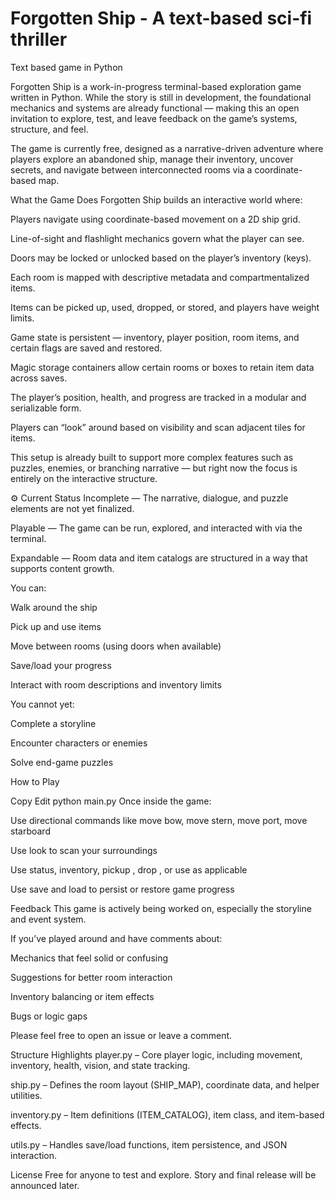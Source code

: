 # Forgotten Ship - A text-based sci-fi thriller
Text based game in Python

Forgotten Ship is a work-in-progress terminal-based exploration game written in Python. While the story is still in development, the foundational mechanics and systems are already functional — making this an open invitation to explore, test, and leave feedback on the game’s systems, structure, and feel.

The game is currently free, designed as a narrative-driven adventure where players explore an abandoned ship, manage their inventory, uncover secrets, and navigate between interconnected rooms via a coordinate-based map.

What the Game Does
Forgotten Ship builds an interactive world where:

Players navigate using coordinate-based movement on a 2D ship grid.

Line-of-sight and flashlight mechanics govern what the player can see.

Doors may be locked or unlocked based on the player’s inventory (keys).

Each room is mapped with descriptive metadata and compartmentalized items.

Items can be picked up, used, dropped, or stored, and players have weight limits.

Game state is persistent — inventory, player position, room items, and certain flags are saved and restored.

Magic storage containers allow certain rooms or boxes to retain item data across saves.

The player’s position, health, and progress are tracked in a modular and serializable form.

Players can “look” around based on visibility and scan adjacent tiles for items.

This setup is already built to support more complex features such as puzzles, enemies, or branching narrative — but right now the focus is entirely on the interactive structure.

⚙️ Current Status
Incomplete — The narrative, dialogue, and puzzle elements are not yet finalized.

Playable — The game can be run, explored, and interacted with via the terminal.

Expandable — Room data and item catalogs are structured in a way that supports content growth.

You can:

Walk around the ship

Pick up and use items

Move between rooms (using doors when available)

Save/load your progress

Interact with room descriptions and inventory limits

You cannot yet:

Complete a storyline

Encounter characters or enemies

Solve end-game puzzles

 How to Play

Copy
Edit
python main.py
Once inside the game:

Use directional commands like move bow, move stern, move port, move starboard

Use look to scan your surroundings

Use status, inventory, pickup <item>, drop <item>, or use <item> as applicable

Use save and load to persist or restore game progress

 Feedback
This game is actively being worked on, especially the storyline and event system.

If you’ve played around and have comments about:

Mechanics that feel solid or confusing

Suggestions for better room interaction

Inventory balancing or item effects

Bugs or logic gaps

Please feel free to open an issue or leave a comment.

 Structure Highlights
player.py – Core player logic, including movement, inventory, health, vision, and state tracking.

ship.py – Defines the room layout (SHIP_MAP), coordinate data, and helper utilities.

inventory.py – Item definitions (ITEM_CATALOG), item class, and item-based effects.

utils.py – Handles save/load functions, item persistence, and JSON interaction.

 License
Free for anyone to test and explore.
Story and final release will be announced later.
